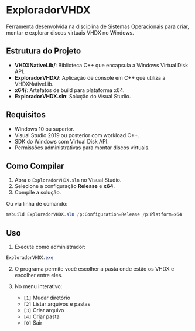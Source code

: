 # ExploradorVHDX

Ferramenta desenvolvida na disciplina de Sistemas Operacionais para criar, montar e explorar discos virtuais VHDX no Windows.

## Estrutura do Projeto

* **VHDXNativeLib/**: Biblioteca C++ que encapsula a Windows Virtual Disk API.
* **ExploradorVHDX/**: Aplicação de console em C++ que utiliza a VHDXNativeLib.
* **x64/**: Artefatos de build para plataforma x64.
* **ExploradorVHDX.sln**: Solução do Visual Studio.

## Requisitos

* Windows 10 ou superior.
* Visual Studio 2019 ou posterior com workload C++.
* SDK do Windows com Virtual Disk API.
* Permissões administrativas para montar discos virtuais.

## Como Compilar

1. Abra o `ExploradorVHDX.sln` no Visual Studio.
2. Selecione a configuração **Release** e **x64**.
3. Compile a solução.

Ou via linha de comando:

```powershell
msbuild ExploradorVHDX.sln /p:Configuration=Release /p:Platform=x64
```

## Uso

1. Execute como administrador:

```powershell
ExploradorVHDX.exe
```

2. O programa permite você escolher a pasta onde estão os VHDX e escolher entre eles.
3. No menu interativo:

   * `[1]` Mudar diretório
   * `[2]` Listar arquivos e pastas
   * `[3]` Criar arquivo
   * `[4]` Criar pasta
   * `[0]` Sair
